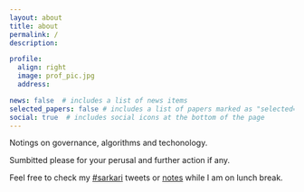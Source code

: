 ```yaml
---
layout: about
title: about
permalink: /
description: 

profile:
  align: right
  image: prof_pic.jpg
  address:

news: false  # includes a list of news items
selected_papers: false # includes a list of papers marked as "selected={true}"
social: true  # includes social icons at the bottom of the page
---
```


Notings on governance, algorithms and techonology. 

Sumbitted please for your perusal and further action if any.

Feel free to check my [#sarkari](https://twitter.com/search?q=(%23sarkari)%20(from%3ANisarHogaya)&src=typed_query) tweets or [notes](/blog/) while I am on lunch break.
